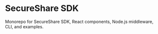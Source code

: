 # SecureShare SDK

Monorepo for SecureShare SDK, React components, Node.js middleware, CLI, and examples. 